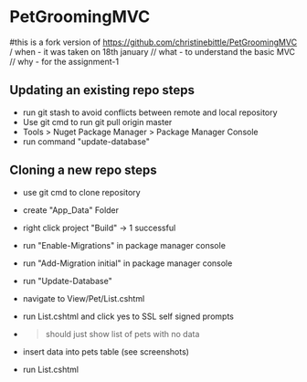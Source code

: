 # PetGroomingMVC

#this is a fork version of https://github.com/christinebittle/PetGroomingMVC 
/ when - it was taken on 18th january // what - to understand the basic MVC // why - for the assignment-1

## Updating an existing repo steps
- run git stash to avoid conflicts between remote and local repository
- Use git cmd to run git pull origin master
- Tools > Nuget Package Manager > Package Manager Console
- run command "update-database"

## Cloning a new repo steps
- use git cmd to clone repository
- create "App_Data" Folder
- right click project "Build" -> 1 successful
- run "Enable-Migrations" in package manager console
- run "Add-Migration initial" in package manager console
- run "Update-Database"
- navigate to View/Pet/List.cshtml
- run List.cshtml and click yes to SSL self signed prompts
- > should just show list of pets with no data

- insert data into pets table (see screenshots)

- run List.cshtml

